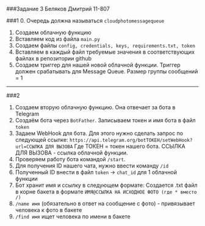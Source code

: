 ###Задание 3 Беляков Дмитрий 11-807
    
###1
0. Очередь должна называться `cloudphotomessagequeue`
1. Создаем облачную функцию 
2. Вставляем код из файла `main.py`
3. Создаем файлы `config, credentials, keys, requirements.txt, token`
4. Вставляем в каждый файл требуемые значения в соответствующих файлах в репозитории github
5. Создаем триггер для нашей новой облачной функции. Триггер должен срабатывать для Message Queue. Размер группы сообщений = 1

-----------------------------------------
###2
1. Создаем вторую облачную функцию. Она отвечает за бота в Telegram
2. Создаём бота через `BotFather`. Записываем токен и имя бота в файл `token`
3. Задаем WebHook для бота. Для этого нужно сделать запрос по следующей ссылке: `https://api.telegram.org/botТОКЕН/setWebHook?url=ССЫЛКА ДЛЯ ВЫЗОВА` Где ТОКЕН = токен нашего бота. ССЫЛКА ДЛЯ ВЫЗОВА - ссылка облачной функции.
4. Проверяем работу бота командой `/start`. 
5. Для получения ID нашего чата, нужно ввести команду `/id`
6. Полученный ID внести в файл `token` -> `chat_id` для 1 облачной функции
7. Бот хранит имя и ссылку в следующем формате: Создается .txt файл в корне бакета в формате `ИМЯ@ССЫЛКА НА ИСХОДНОЕ ФОТО (где * вместо /)`
8. `/name имя` (обязательно в ответ на сообщение с фото) - привязывает человека к фото в бакете
9. `/find имя` ищет человека по имени в бакете